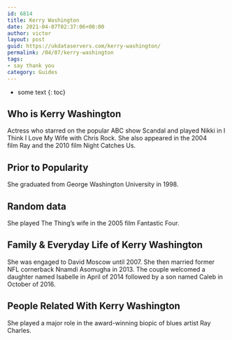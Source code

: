 ```yaml
---
id: 6814
title: Kerry Washington
date: 2021-04-07T02:37:06+00:00
author: victor
layout: post
guid: https://ukdataservers.com/kerry-washington/
permalink: /04/07/kerry-washington
tags:
- say thank you
category: Guides
---
```


* some text
{: toc}


## Who is Kerry Washington



Actress who starred on the popular ABC show Scandal and played Nikki in I Think I Love My Wife with Chris Rock. She also appeared in the 2004 film Ray and the 2010 film Night Catches Us.

                
                
                
## Prior to Popularity



She graduated from George Washington University in 1998.

                
                
                
## Random data



She played The Thing&#8217;s wife in the 2005 film Fantastic Four. 

                
                
                
## Family & Everyday Life of Kerry Washington



She was engaged to David Moscow until 2007. She then married former NFL cornerback Nnamdi Asomugha in 2013. The couple welcomed a daughter named Isabelle in April of 2014 followed by a son named Caleb in October of 2016.

                
                
                
## People Related With Kerry Washington



She played a major role in the award-winning biopic of blues artist Ray Charles.

                
              
            
          
          
          